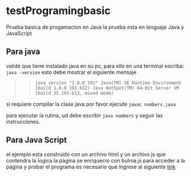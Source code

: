 # testProgramingbasic
Prueba basica de progamacion en Java
la prueba esta en lenguaje Java y JavaScript

## Para java

valide que tiene instalado java en su pc, para ello en una terminal escriba:
```java -version```
esto debe mostrar el siguiente mensaje
>>`java version "1.8.0_191"
>>Java(TM) SE Runtime Environment (build 1.8.0_191-b12)
>>Java HotSpot(TM) 64-Bit Server VM (build 25.191-b12, mixed mode)`

si requiere compilar la clase java por favor ejecute
```javac numbers.java```

para ejecutar la rutina, ud debe escribir
```java numbers```
y seguir las instrucciones.

## Para Java Script
el ejemplo esta construido con un archivo html y un archivo js que contendra la logica
la pagina se enriquecio con bulma.js
para acceder a la pagina y probar el programa es necesario que ingrese al siguiente [link](http://loquesea)
